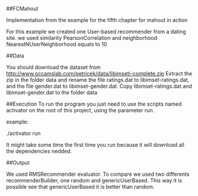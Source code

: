 ##FCMahout 

Implementation from the example for the fifth chapter for mahout in action


For this example we created one User-based recommender from a dating site. 
we used similarity PearsonCorrelation and neighborhood NearestNUserNeighborhood equals to 10  

##Data 

You should download the dataset from http://www.occamslab.com/petricek/data/libimseti-complete.zip
Extract the zip in the folder data and rename the file ratings.dat to libimset-ratings.dat, and the file gender.dat to libimset-gender.dat. 
Copy libimset-ratings.dat and libimset-gender.dat to the folder data

##Execution
To run the program you just need to use the scripts named activator on the root of this project,
using the parameter run.

example:

./activator run

It might take some time the first time you run because it will download all the dependencies nedded.

##Output

We used RMSRecommender evaluator. To compare we used two differents recommenderBuilder,
one random and genericUserBased. 
This way it is possible see that genericUserBased it is better than random. 


